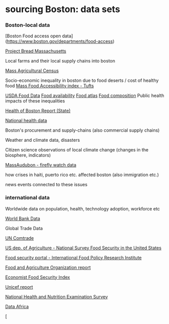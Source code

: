 # sourcing Boston: data sets


### Boston-local data
[Boston Food access open data]
(https://www.boston.gov/departments/food-access)
 

[Project Bread Massachusetts](http://www.projectbread.org/get-the-facts/)

Local farms and their local supply chains into boston

[Mass Agricultural Census](https://ag.umass.edu/resources/massachusetts-agricultural-data/about-agricultural-census)
	
Socio-economic inequality in boston due to food deserts / cost of healthy food
[Mass Food Accessibility index - Tufts](https://as.tufts.edu/uep/sites/all/themes/asbase/assets/documents/fieldProjectReports/2016/MAfoodAccessIndex.pdf)

[USDA Food Data](https://www.ers.usda.gov/data-products/)
	[Food availability](https://www.ers.usda.gov/data-products/food-availability-per-capita-data-system/)
	[Food atlas](https://www.ers.usda.gov/data-products/food-access-research-atlas/go-to-the-atlas/)
	[Food composition](https://ndb.nal.usda.gov/ndb/)
Public health impacts of these inequalities 

[Health of Boston Report (State)](http://www.bphc.org/healthdata/health-of-boston-report/Documents/HOB-2014-2015/2_SocDetermin_HOB%202014-2015.pdf)

[National health data](https://phpartners.org/health_stats.html)

Boston's procurement and supply-chains (also commercial supply chains)

Weather and climate data, disasters

Citizen science observations of local climate change (changes in the biosphere, indicators)

[MassAudubon - firefly watch data](https://www.massaudubon.org/get-involved/citizen-science/firefly-watch/view-explore-data)

how crises in haiti, puerto rico etc. affected boston (also immigration etc.)

news events connected to these issues

### international data

Worldwide data on population, health, technology adoption, workforce etc

[World Bank Data](https://data.worldbank.org/)

Global Trade Data

[UN Comtrade](https://comtrade.un.org/data/)

[US dep. of Agriculture - National Survey Food Security in the United States](https://www.ers.usda.gov/data-products/food-security-in-the-united-states )

[Food security portal - International Food Policy Research Institute](http://www.foodsecurityportal.org/api)

[Food and Agriculture Organization report](http://www.fao.org/state-of-food-security-nutrition/en/)

[Economist Food Security Index](https://foodsecurityindex.eiu.com/Country)

[Unicef report](https://data.unicef.org/resources/state-food-security-nutrition-world/)  

[National Health and Nutrition Examination Survey](https://wwwn.cdc.gov/Nchs/Nhanes/2013-2014/FSQ_H.htm)

[Data Africa](https://dataafrica.io/)

[
